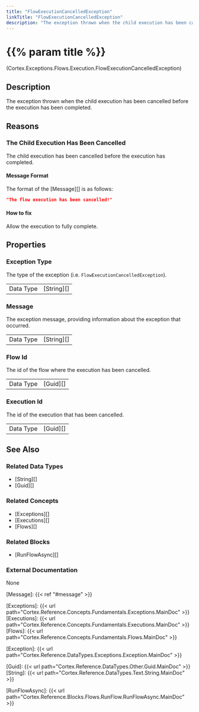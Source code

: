 ```yaml
---
title: "FlowExecutionCancelledException"
linkTitle: "FlowExecutionCancelledException"
description: "The exception thrown when the child execution has been cancelled before execution has been completed."
---
```


# {{% param title %}}

<p class="namespace">(Cortex.Exceptions.Flows.Execution.FlowExecutionCancelledException)</p>

## Description

The exception thrown when the child execution has been cancelled before the execution has been completed.

## Reasons

### The Child Execution Has Been Cancelled

The child execution has been cancelled before the execution has completed.

#### Message Format

The format of the [Message][] is as follows:

```json
"The flow execution has been cancelled!"
```

#### How to fix

Allow the execution to fully complete.

## Properties

### Exception Type

The type of the exception (i.e. `FlowExecutionCancelledException`).

|           |            |
|-----------|------------|
| Data Type | [String][] |

### Message

The exception message, providing information about the exception that occurred.

|           |            |
|-----------|------------|
| Data Type | [String][] |

### Flow Id

The id of the flow where the execution has been cancelled.

|           |            |
|-----------|------------|
| Data Type | [Guid][] |

### Execution Id

The id of the execution that has been cancelled.

|           |            |
|-----------|------------|
| Data Type | [Guid][] |

## See Also

### Related Data Types

* [String][]
* [Guid][]

### Related Concepts

* [Exceptions][]
* [Executions][]
* [Flows][]

### Related Blocks

* [RunFlowAsync][]

### External Documentation

None

[Message]: {{< ref "#message" >}}

[Exceptions]: {{< url path="Cortex.Reference.Concepts.Fundamentals.Exceptions.MainDoc" >}}
[Executions]: {{< url path="Cortex.Reference.Concepts.Fundamentals.Executions.MainDoc" >}}
[Flows]: {{< url path="Cortex.Reference.Concepts.Fundamentals.Flows.MainDoc" >}}

[Exception]: {{< url path="Cortex.Reference.DataTypes.Exceptions.Exception.MainDoc" >}}

[Guid]: {{< url path="Cortex.Reference.DataTypes.Other.Guid.MainDoc" >}}
[String]: {{< url path="Cortex.Reference.DataTypes.Text.String.MainDoc" >}}

[RunFlowAsync]: {{< url path="Cortex.Reference.Blocks.Flows.RunFlow.RunFlowAsync.MainDoc" >}}
